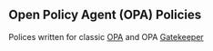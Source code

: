 ## Open Policy Agent (OPA) Policies

Polices written for classic [OPA](https://github.com/open-policy-agent/opa) and OPA [Gatekeeper](https://github.com/open-policy-agent/gatekeeper)
